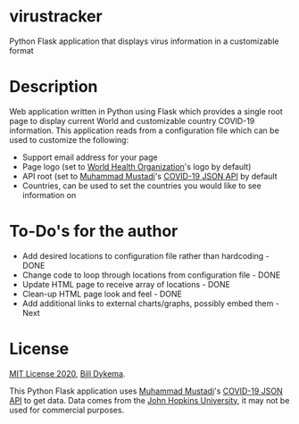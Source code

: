 # virustracker

Python Flask application that displays virus information in a customizable format

# Description

Web application written in Python using Flask which provides a single root page to display current World and customizable country COVID-19 information.  This application reads from a configuration file which can be used to customize the following:

- Support email address for your page
- Page logo (set to [World Health Organization](http://who.int)'s logo by default)
- API root (set to [Muhammad Mustadi](https://mathdro.id)'s [COVID-19 JSON API](https://github.com/mathdroid/covid-19-api) by default
- Countries, can be used to set the countries you would like to see information on

# To-Do's for the author

- Add desired locations to configuration file rather than hardcoding - DONE
- Change code to loop through locations from configuration file - DONE
- Update HTML page to receive array of locations - DONE
- Clean-up HTML page look and feel - DONE
- Add additional links to external charts/graphs, possibly embed them - Next

# License

[MIT License 2020](https://mit-license.org), [Bill Dykema](https://github.com/DykemaBill).

This Python Flask application uses [Muhammad Mustadi](https://mathdro.id)'s [COVID-19 JSON API](https://github.com/mathdroid/covid-19-api) to get data.
Data comes from the [John Hopkins University](https://www.jhu.edu), it may not be used for commercial purposes.